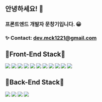 ## 안녕하세요! 👋

### 프론트엔드 개발자 문창기입니다. 😀

### ✨ Contact: dev.mck1221@gmail.com

## 💎Front-End Stack💎 
![](https://img.shields.io/badge/HTML5-E34F26?style=flat-square&logo=HTML5&logoColor=white)
![](https://img.shields.io/badge/CSS3-1572B6?style=flat-square&logo=CSS3&logoColor=white)
![](https://img.shields.io/badge/JavaScript-F7DF1E?style=flat-square&logo=JavaScript&logoColor=white)
![](https://img.shields.io/badge/TailwindCSS-06B6D4?style=flat-square&logo=TailwindCSS&logoColor=white)
![](https://img.shields.io/badge/StyledComponents-DB7093?style=flat-square&logo=StyledComponents&logoColor=white)
![](https://img.shields.io/badge/React-61DAFB?style=flat-square&logo=React&logoColor=white)
![](https://img.shields.io/badge/Next.js-000000?style=flat-square&logo=Next.js&logoColor=white)
![](https://img.shields.io/badge/Jotai-97979A?style=flat-square&logo=Jotai&logoColor=white)
![](https://img.shields.io/badge/Typescript-3178C6?style=flat-square&logo=Typescript&logoColor=white)
![](https://img.shields.io/badge/OpenAI-412991?style=flat-square&logo=OpenAI&logoColor=white)
![](https://img.shields.io/badge/TanstackQuery-FF4154?style=flat-square&logo=TanstackQuery&logoColor=white)

## 💎Back-End Stack💎
![](https://img.shields.io/badge/Firebase-FFCA28?style=flat-square&logo=Firebase&logoColor=white)
![](https://img.shields.io/badge/Prisma-2D3748?style=flat-square&logo=Prisma&logoColor=white)
![](https://img.shields.io/badge/MongoDB-47A248?style=flat-square&logo=MongoDB&logoColor=white)
![](https://img.shields.io/badge/Drizzle-C5F74F?style=flat-square&logo=Drizzle&logoColor=black)

<!--
## 포트폴리오 Repository
### 개인프로젝트
* 포토플리오 01 (Pan's PM 동아리 웹사이트) : https://github.com/byeolee1221/pans-pm-refactoring
* 포트폴리오 02 (공인중개사 업무 효율화 플랫폼 중개랜드) : https://github.com/byeolee1221/realEstateAgent-land

### 협업프로젝트
* 포트폴리오 03 (아이돌 후원 플랫폼 Fandom-k) : https://github.com/byeolee1221/Fandom-K
* 포트폴리오 04 (업무효율성 증대 협업플랫폼 Taskify) : https://github.com/byeolee1221/taskify
* 포트폴리오 05 (알바 구인구직 플랫폼 Albaform) : https://github.com/byeolee1221/albaform

### 미니프로젝트
* 랜덤문제 순위정하기 : https://github.com/byeolee1221/randomQuiz
-->

<!--
**byeolee1221/byeolee1221** is a ✨ _special_ ✨ repository because its `README.md` (this file) appears on your GitHub profile.

Here are some ideas to get you started:

- 🔭 I’m currently working on ...
- 🌱 I’m currently learning ...
- 👯 I’m looking to collaborate on ...
- 🤔 I’m looking for help with ...
- 💬 Ask me about ...
- 📫 How to reach me: ...
- 😄 Pronouns: ...
- ⚡ Fun fact: ...
-->
